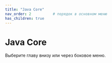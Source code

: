 ```yaml
---
title: "Java Core"
nav_order: 2          # порядок в основном меню
has_children: true
---
```

# Java Core

Выберите главу внизу или через боковое меню.
